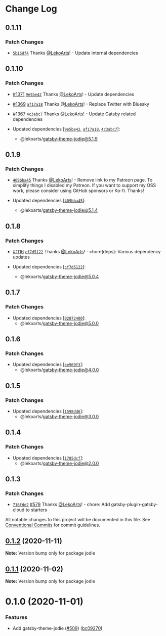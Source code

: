 # Change Log

## 0.1.11

### Patch Changes

- [`5b15df4`](https://github.com/LekoArts/gatsby-themes/commit/5b15df41d262bc2e7428878a70932e36fd70db2f) Thanks [@LekoArts](https://github.com/LekoArts)! - Update internal dependencies

## 0.1.10

### Patch Changes

- [#1371](https://github.com/LekoArts/gatsby-themes/pull/1371) [`9e5be42`](https://github.com/LekoArts/gatsby-themes/commit/9e5be42b48990319d3059d9045ddc1801226c3cb) Thanks [@LekoArts](https://github.com/LekoArts)! - Update dependencies

- [#1369](https://github.com/LekoArts/gatsby-themes/pull/1369) [`af17a18`](https://github.com/LekoArts/gatsby-themes/commit/af17a18dfbef47300928fb3b9379a60096fae4e2) Thanks [@LekoArts](https://github.com/LekoArts)! - Replace Twitter with Bluesky

- [#1367](https://github.com/LekoArts/gatsby-themes/pull/1367) [`4c3abc7`](https://github.com/LekoArts/gatsby-themes/commit/4c3abc779332b36db8735029ad5d872e8149d31d) Thanks [@LekoArts](https://github.com/LekoArts)! - Update Gatsby related dependencies

- Updated dependencies [[`9e5be42`](https://github.com/LekoArts/gatsby-themes/commit/9e5be42b48990319d3059d9045ddc1801226c3cb), [`af17a18`](https://github.com/LekoArts/gatsby-themes/commit/af17a18dfbef47300928fb3b9379a60096fae4e2), [`4c3abc7`](https://github.com/LekoArts/gatsby-themes/commit/4c3abc779332b36db8735029ad5d872e8149d31d)]:
  - @lekoarts/gatsby-theme-jodie@5.1.9

## 0.1.9

### Patch Changes

- [`409bba45`](https://github.com/LekoArts/gatsby-themes/commit/409bba451d8637d04de2efc8199fa662a2595c68) Thanks [@LekoArts](https://github.com/LekoArts)! - Remove link to my Patreon page. To simplify things I disabled my Patreon. If you want to support my OSS work, please consider using GitHub sponsors or Ko-fi. Thanks!

- Updated dependencies [[`409bba45`](https://github.com/LekoArts/gatsby-themes/commit/409bba451d8637d04de2efc8199fa662a2595c68)]:
  - @lekoarts/gatsby-theme-jodie@5.1.4

## 0.1.8

### Patch Changes

- [#1116](https://github.com/LekoArts/gatsby-themes/pull/1116) [`cf7d5122`](https://github.com/LekoArts/gatsby-themes/commit/cf7d51223a73387f12cac490e2a42f068b0ded26) Thanks [@LekoArts](https://github.com/LekoArts)! - chore(deps): Various dependency updates

- Updated dependencies [[`cf7d5122`](https://github.com/LekoArts/gatsby-themes/commit/cf7d51223a73387f12cac490e2a42f068b0ded26)]:
  - @lekoarts/gatsby-theme-jodie@5.0.4

## 0.1.7

### Patch Changes

- Updated dependencies [[`02872400`](https://github.com/LekoArts/gatsby-themes/commit/0287240022c308a7d1fcc8af348ee7d21bca0dd5)]:
  - @lekoarts/gatsby-theme-jodie@5.0.0

## 0.1.6

### Patch Changes

- Updated dependencies [[`ee969f3`](https://github.com/LekoArts/gatsby-themes/commit/ee969f30037fa99232292014431854773735d0a0)]:
  - @lekoarts/gatsby-theme-jodie@4.0.0

## 0.1.5

### Patch Changes

- Updated dependencies [[`1598dd6`](https://github.com/LekoArts/gatsby-themes/commit/1598dd660e3ba795b50c4aeb11550806e0b7b6ba)]:
  - @lekoarts/gatsby-theme-jodie@3.0.0

## 0.1.4

### Patch Changes

- Updated dependencies [[`1785dcf`](https://github.com/LekoArts/gatsby-themes/commit/1785dcfad131ab9270c401e6a3bb450f7cb01288)]:
  - @lekoarts/gatsby-theme-jodie@2.0.0

## 0.1.3

### Patch Changes

- [`716fde2`](https://github.com/LekoArts/gatsby-themes/commit/716fde287d20e80e834d451825b55af249e0168a) [#579](https://github.com/LekoArts/gatsby-themes/pull/579) Thanks [@LekoArts](https://github.com/LekoArts)! - chore: Add gatsby-plugin-gatsby-cloud to starters

All notable changes to this project will be documented in this file.
See [Conventional Commits](https://conventionalcommits.org) for commit guidelines.

## [0.1.2](https://github.com/LekoArts/gatsby-themes/compare/jodie@0.1.1...jodie@0.1.2) (2020-11-11)

**Note:** Version bump only for package jodie

## [0.1.1](https://github.com/LekoArts/gatsby-themes/compare/jodie@0.1.0...jodie@0.1.1) (2020-11-02)

**Note:** Version bump only for package jodie

# 0.1.0 (2020-11-01)

### Features

- Add gatsby-theme-jodie ([#509](https://github.com/LekoArts/gatsby-themes/issues/509)) ([bc09270](https://github.com/LekoArts/gatsby-themes/commit/bc0927008580978f3162e070363058f6f4c287ea))
